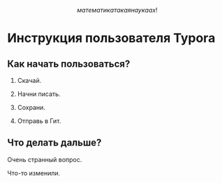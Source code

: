 $$
математика такая наука ах!
$$

# Инструкция пользователя Typora

## Как начать пользоваться?

1. Скачай.

2. Начни писать.

3. Сохрани.

4. Отправь в Гит.

   

## Что делать дальше?

Очень странный вопрос.

Что-то изменили.



